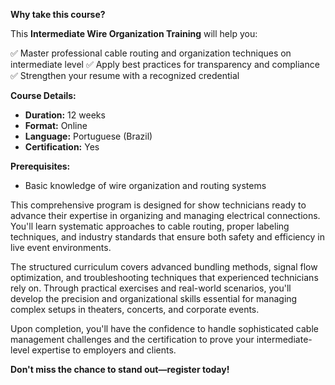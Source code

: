 **Why take this course?**

This **Intermediate Wire Organization Training** will help you:

✅ Master professional cable routing and organization techniques on intermediate level
✅ Apply best practices for transparency and compliance
✅ Strengthen your resume with a recognized credential

**Course Details:**
- **Duration:** 12 weeks
- **Format:** Online
- **Language:** Portuguese (Brazil)
- **Certification:** Yes

**Prerequisites:**
- Basic knowledge of wire organization and routing systems

This comprehensive program is designed for show technicians ready to advance their expertise in organizing and managing electrical connections. You'll learn systematic approaches to cable routing, proper labeling techniques, and industry standards that ensure both safety and efficiency in live event environments.

The structured curriculum covers advanced bundling methods, signal flow optimization, and troubleshooting techniques that experienced technicians rely on. Through practical exercises and real-world scenarios, you'll develop the precision and organizational skills essential for managing complex setups in theaters, concerts, and corporate events.

Upon completion, you'll have the confidence to handle sophisticated cable management challenges and the certification to prove your intermediate-level expertise to employers and clients.

**Don't miss the chance to stand out—register today!**